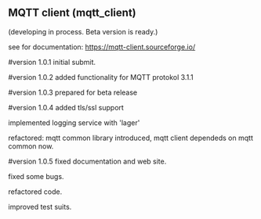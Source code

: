 ## MQTT client (mqtt_client) 
(developing in process. Beta version is ready.)

see for documentation: https://mqtt-client.sourceforge.io/

#version 1.0.1
   initial submit.

#version 1.0.2
   added functionality for MQTT protokol 3.1.1

#version 1.0.3
   prepared for beta release

#version 1.0.4
   added tls/ssl support
   
   implemented logging service with 'lager'
   
   refactored: mqtt common library introduced, mqtt client dependeds on mqtt common now. 

#version 1.0.5
   fixed documentation and web site.
   
   fixed some bugs.
   
   refactored code.
   
   improved test suits. 
